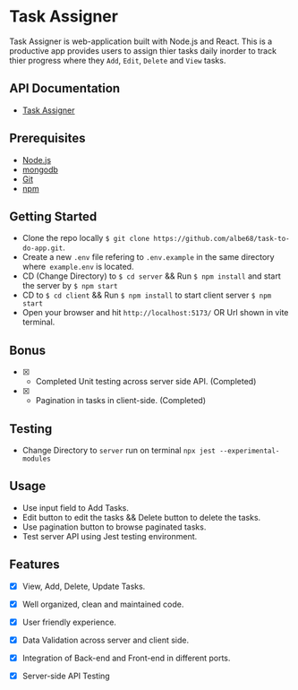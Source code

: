 # Task Assigner

  Task Assigner is web-application built with Node.js and React. 
  This is a productive app provides users to assign thier tasks daily inorder to
   track thier progress where they `Add`, `Edit`, `Delete` and `View` tasks.

## API Documentation 
- [Task Assigner](https://documenter.getpostman.com/view/25182043/2s9YJhvepo)

## Prerequisites
- [Node.js](https://nodejs.dev/en/)
- [mongodb](https://www.mongodb.com/)
- [Git](https://git-scm.com/)
- [npm](https://https://www.npmjs.com//)

## Getting Started

- Clone the repo locally `$ git clone https://github.com/albe68/task-to-do-app.git`.
- Create a new `.env` file refering to `.env.example` in the same directory where` example.env` is located.
- CD (Change Directory) to `$ cd server`  && Run `$ npm install` and start the server by `$ npm start` 
- CD to `$ cd client`  && Run `$ npm install` to start client server `$ npm start`
- Open your browser and hit `http://localhost:5173/` OR Url shown in vite terminal.

## Bonus

- [x] - Completed Unit testing across server side API. (Completed)
- [x] - Pagination in tasks in client-side. (Completed)

## Testing

- Change Directory to `server` run on terminal `npx jest --experimental-modules`

## Usage 
 - Use input field to Add Tasks.
 - Edit button to edit the tasks && Delete button to delete the tasks.
 - Use pagination button to browse paginated tasks.
 - Test server API using Jest testing environment.

## Features
- [x]  View, Add, Delete, Update Tasks.
- [x]  Well organized, clean and maintained code.
- [x]  User friendly experience.
- [x]  Data Validation across server and client side.
- [x] Integration of Back-end and Front-end in different ports.
- [x]  Server-side API Testing












